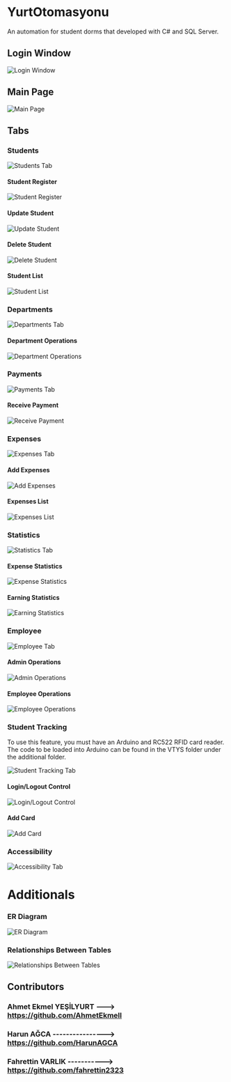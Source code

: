 # YurtOtomasyonu
An automation for student dorms that developed with C# and SQL Server.


## Login Window
![Login Window](Additional/Screenshots/0.PNG)

## Main Page
![Main Page](Additional/Screenshots/02.PNG)

## Tabs

### Students
![Students Tab](Additional/Screenshots/03.PNG)
#### Student Register
![Student Register](Additional/Screenshots/11.PNG)
#### Update Student
![Update Student](Additional/Screenshots/12.PNG)
#### Delete Student
![Delete Student](Additional/Screenshots/13.PNG)
#### Student List
![Student List](Additional/Screenshots/14.PNG)

### Departments
![Departments Tab](Additional/Screenshots/04.PNG)
#### Department Operations
![Department Operations](Additional/Screenshots/15.PNG)

### Payments
![Payments Tab](Additional/Screenshots/05.PNG)
#### Receive Payment
![Receive Payment](Additional/Screenshots/16.PNG)

### Expenses 
![Expenses Tab](Additional/Screenshots/06.PNG)
#### Add Expenses
![Add Expenses](Additional/Screenshots/17.PNG)
#### Expenses List
![Expenses List](Additional/Screenshots/18.PNG)

### Statistics
![Statistics Tab](Additional/Screenshots/07.PNG)
#### Expense Statistics
![Expense Statistics](Additional/Screenshots/19.PNG)
#### Earning Statistics
![Earning Statistics](Additional/Screenshots/20.PNG)

### Employee
![Employee Tab](Additional/Screenshots/08.PNG)
#### Admin Operations
![Admin Operations](Additional/Screenshots/21.PNG)
#### Employee Operations
![Employee Operations](Additional/Screenshots/22.PNG)

### Student Tracking

To use this feature, you must have an Arduino and RC522 RFID card reader.<br>
The code to be loaded into Arduino can be found in the VTYS folder under the additional folder.

![Student Tracking Tab](Additional/Screenshots/09.PNG)
#### Login/Logout Control
![Login/Logout Control](Additional/Screenshots/23.PNG)
#### Add Card
![Add Card](Additional/Screenshots/24.PNG)

### Accessibility
![Accessibility Tab](Additional/Screenshots/10.PNG)

# Additionals 

### ER Diagram
![ER Diagram](Additional/ERDiagram.jpg) 
### Relationships Between Tables
![Relationships Between Tables](Additional/TableRelationships.PNG)




## Contributors

### Ahmet Ekmel YEŞİLYURT ---> https://github.com/AhmetEkmell
### Harun AĞCA ----------------> https://github.com/HarunAGCA
### Fahrettin VARLIK -----------> https://github.com/fahrettin2323
